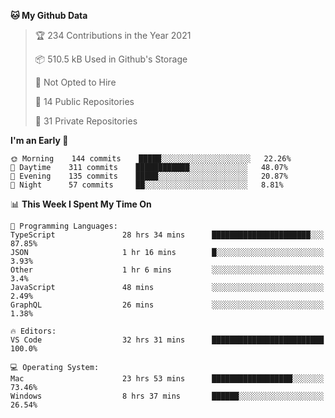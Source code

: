 <!--START_SECTION:waka-->
**🐱 My Github Data** 

> 🏆 234 Contributions in the Year 2021
 > 
> 📦 510.5 kB Used in Github's Storage 
 > 
> 🚫 Not Opted to Hire
 > 
> 📜 14 Public Repositories 
 > 
> 🔑 31 Private Repositories  
 > 
**I'm an Early 🐤** 

```text
🌞 Morning    144 commits    █████░░░░░░░░░░░░░░░░░░░░   22.26% 
🌆 Daytime    311 commits    ████████████░░░░░░░░░░░░░   48.07% 
🌃 Evening    135 commits    █████░░░░░░░░░░░░░░░░░░░░   20.87% 
🌙 Night      57 commits     ██░░░░░░░░░░░░░░░░░░░░░░░   8.81%

```


📊 **This Week I Spent My Time On** 

```text
💬 Programming Languages: 
TypeScript               28 hrs 34 mins      ██████████████████████░░░   87.85% 
JSON                     1 hr 16 mins        █░░░░░░░░░░░░░░░░░░░░░░░░   3.93% 
Other                    1 hr 6 mins         ░░░░░░░░░░░░░░░░░░░░░░░░░   3.4% 
JavaScript               48 mins             ░░░░░░░░░░░░░░░░░░░░░░░░░   2.49% 
GraphQL                  26 mins             ░░░░░░░░░░░░░░░░░░░░░░░░░   1.38%

🔥 Editors: 
VS Code                  32 hrs 31 mins      █████████████████████████   100.0%

💻 Operating System: 
Mac                      23 hrs 53 mins      ██████████████████░░░░░░░   73.46% 
Windows                  8 hrs 37 mins       ██████░░░░░░░░░░░░░░░░░░░   26.54%

```


<!--END_SECTION:waka-->

